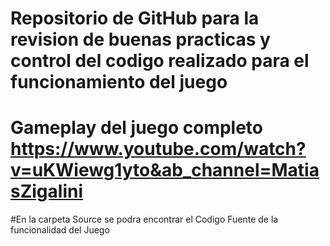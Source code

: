 # Repositorio de GitHub para la revision de buenas practicas y control del codigo realizado para el funcionamiento del juego
# Gameplay del juego completo https://www.youtube.com/watch?v=uKWiewg1yto&ab_channel=MatiasZigalini
#En la carpeta Source se podra encontrar el Codigo Fuente de la funcionalidad del Juego
